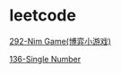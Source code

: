 # leetcode

[292-Nim Game(博弈小游戏)](https://github.com/yaowenqing/leetcode/blob/master/codes/292-NimGame.md)

[136-Single Number](https://github.com/yaowenqing/leetcode/blob/master/codes/136-SingleNumber.md)
